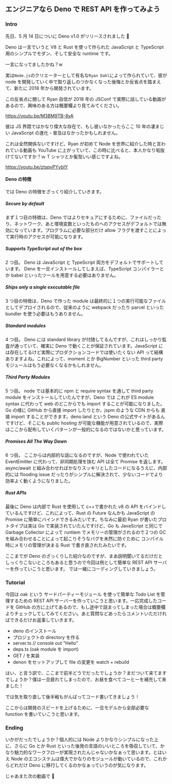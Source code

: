 ## エンジニアなら Deno で REST API を作ってみよう

### Intro

先日、5 月 14 日についに Deno v1.0 がリリースされました 🎉

Deno は一言でいうと V8 と Rust を使って作られた JavaScript と TypeScript 用のシンプルでモダン、そして安全な runtime です。

一言になってましたかね？w

実は`Node.js`のクリエーターとして有名な`Ryan Dahl`によって作られていて、彼が node を開発していく中で取り返しのつかなくなった後悔とか反省点を踏まえて、新たに 2018 年から開発されています。

この反省点に関して Ryan 自信が 2018 年の JSConf で実際に話している動画があるので、興味のある方は概要欄より見てみてください。

https://youtu.be/M3BM9TB-8yA

彼は JS 界隈ではかなり偉大な存在で、もし彼いなかったらここ 10 年の凄まじい JavaScript の進化・普及はなかったかもしれません。

これは全然関係ないですけど、Ryan が初めて Node を世界に紹介した時と言われている動画も YouTube に上がっていて、この時に比べると、本人かなり垢抜けてないですか？ｗ T シャツとか髪型いい感じですよね。

https://youtu.be/ztspvPYybIY

#### Deno の特徴

では Deno の特徴をざっくり紹介していきます。

##### Secure by default

まず１つ目の特徴は、Deno ではよりセキュアにするために、ファイルだったり、ネットワーク、あと環境変数といったものへのアクセスがデフォルトでは無効になっています。プログラムに必要な部分だけ allow フラグを渡すことによって実行時のアクセスが可能になります。

##### Supports TypeScript out of the box

2 つ目。
Deno は JavaScript と TypeScript 両方をデフォルトでサポートしています。
Deno を一旦インストールしてしまえば、TypeScript コンパイラーとか babel といったツールを用意する必要はありません。

##### Ships only a single executable file

3 つ目の特徴は、Deno で作った module は最終的に１つの実行可能なファイルとしてデプロイされるので、従来のように webpack だったり parcel といった bundler を使う必要はもうありません。

##### Standard modules

4 つ目。
Deno には standard library が付随してるんですが、これはしっかり監査が通っていて、確実に Deno で動くことが保証されています。JavaScript には存在してるけど実際にプロダクションコードでは使いたくない API って結構ありますよね。これによって、moment とか BigNumber といった third party モジュールはもう必要なくなるかもしれません。

##### Third Party Modules

5 つ目。
node では基本的に npm と require syntax を通して third party module をインストールしていたんですが、Deno では これが ES module syntax に代わって web のどこからでも import することが可能になりました。Go の様に GitHub から直接 import したりとか、jspm のような CDN からも 直接 import することができます。deno.land という Deno の公式サイトがあるんですけど、そこにも public hosting が可能な機能が用意されているので、実際はここから配布していくパターンが一般的になるのではないかと思っています。

##### Promises All The Way Down

6 つ目。
ここからは内部的な話になるのですが、Node で使われていた EventEmitter に代わって、非同期処理を挟む API は全て Promise を返します。async/await と組み合わせればかなりスッキリとしたコードになるうえに、内部的には flooding issue だったりがシンプルに解決されて、少ないコードでより効率よく動くようになりました。

##### Rust APIs

最後に Deno は内部で Rust を使用して c++で書かれた v8 の API をバインドしているんですけど、これによって、Rust の Future なんかも JavaScript の Promise に簡単にバインドできるみたいです。ちなみに最初 Ryan が書いたプロトタイプは実は Go で実装されていたんですけど、Go も JavaScript と同じで Garbage Collector によって runtiem でメモリーの管理がされるので２つの GC を組み合わせることによって起こりそうなバグを未然に防ぐために コンパイル時にメモリの管理が決まる Rust で書き直されたみたいです。

ここまでが Deno のざっくりした紹介なのですが、まあ説明聞いてるだけだとしっくりこないところもあると思うので今回は例として簡単な REST API サーバーを作っていこうと思います。
では一緒にコーディングしていきましょう。

### Tutorial

今回は oak という サードパーティーモジュール を使って簡単な Todo List を管理するための REST API サーバーを作っていこうと思います。一応完成したコードを GitHub の方に上げてあるので、もし途中で詰まってしまった場合は概要欄よりチェックしてしてみてください。あと質問などあったらコメントいただければできるだけお返事していきます。

- deno のインストール
- プロジェクトの directory を作る
- server.ts // console out "Hello"
- deps.ts (oak module を import)
- GET / を実装
- denon をセットアップして file の変更を watch + rebuild

はい、と言う訳で、ここまで前半どうでだったでしょうか？まだついて来てますでしょうか？僕は一旦疲れてしまったので、お昼を食べてコーヒーを補充して来ました！

では気を取り直して後半戦もがんばってコード書いてきましょう！

ここからは開発のスピードを上げるために、一旦モデルから全部必要な function を書いていこうと思います。

### Ending

いかがだったでしょうか？個人的には Node よりかなりシンプルになった上に、さらに Go とか Rust といった後発の言語のいいところを吸収していて、かなり魅力的なワークフローが実現されたんじゃないかなぁって思います。とはいえ Node のエコシステムは偉大でかなりのモジュールが動いているので、これからどれだけ Deno に移行してくるのかなぁっていうのが気になります。

じゃあまた次の動画で 👋
